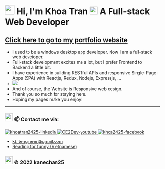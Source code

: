 # <img src="https://github.com/kanechan25/kanechan25/blob/main/img/interface/logo_ce2dev.png" width="30px"> Hi, I'm Khoa Tran <img src="https://media.giphy.com/media/hvRJCLFzcasrR4ia7z/giphy.gif" width="25px" height="25px"> A Full-stack Web Developer

## <a href="https://khoatran25.vercel.app/" target="_blank" rel="noopener noreferrer" >Click here to go to my portfolio website</a>

-   I used to be a windows desktop app developer. Now I am a full-stack web developer.
-   Full-stack development excites me a lot, but I prefer Frontend to Backend a little bit.
-   I have experience in building RESTful APIs and responsive Single-Page-Apps (SPA) with Reactjs, Redux, Nodejs, Expressjs, ...
    &nbsp;
-   <img src="https://github.com/kanechan25/portfolio/blob/main/src/files/myportfolio.gif">
    &nbsp;
-   And of course, the Website is Responsive web design.
-   Thank you so much for staying here.
-   Hoping my pages make you enjoy!

---

### <img src="https://github.com/kanechan25/kanechan25/blob/main/img/interface/logo_ce2dev.png" width="25px"> 📫 Contact me via:

  <a href="https://www.linkedin.com/in/khoatran2425/" target="blank">
    <img src="https://img.icons8.com/bubbles/100/000000/linkedin.png" alt="khoatran2425-linkedin" />
  </a>
  <a href="https://www.youtube.com/c/CE2Dev" target="blank">
    <img src="https://img.icons8.com/bubbles/100/000000/youtube-squared.png" alt="CE2Dev-youtube" />
  </a>
  <a href="https://www.facebook.com/khoa2425/" target="blank">
    <img src="https://img.icons8.com/bubbles/100/000000/facebook-new.png" alt="khoa2425-facebook" />
  </a>

  <br />

-   kt.itengineer@gmail.com
-   [Reading for funny (Vietnamese)](https://ngoatv.blogspot.com/)

### <img src="https://github.com/kanechan25/kanechan25/blob/main/img/interface/logo_ce2dev.png" width="25px"> © 2022 kanechan25
